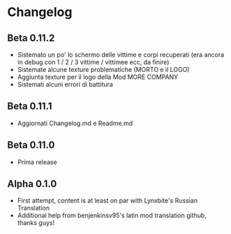 # Changelog

## Beta 0.11.2
- Sistemato un po' lo schermo delle vittime e corpi recuperati (era ancora in debug con 1 / 2 / 3 vittime / vittimee ecc, da finire)
- Sistemate alcune texture problematiche (MORTO e il LOGO)
- Aggiunta texture per il logo della Mod MORE COMPANY
- Sistemati alcuni errori di battitura

## Beta 0.11.1
- Aggiornati Changelog.md e Readme.md

## Beta 0.11.0
- Prima release

## Alpha 0.1.0
- First attempt, content is at least on par with Lynxbite's Russian Translation
- Additional help from benjenkinsv95's latin mod translation github, thanks guys!